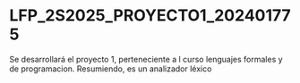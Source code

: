 # LFP_2S2025_PROYECTO1_202401775
Se desarrollará el proyecto 1, perteneciente a l curso lenguajes formales y de programacion. Resumiendo, es un analizador léxico
